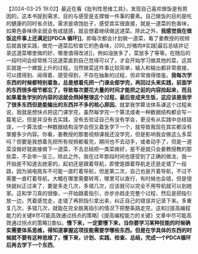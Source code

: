 
【2024-03-25 19:02】最近在看《批判性思维工具》，发现自己喜欢做饭是有原因的。这本书提到需求、目的与感受是支撑做一件事的要素。自己做饭的目的是吃的健康的同时省点钱，需求是填饱肚子，感受其实很直接，就是一道菜的色香味，如果色香味俱全就会有成就感，就会想着继续做这道菜。除此之外，**我感觉我在做饭这件事上还满足[[PDCA 循环]]**。即每次都会计划做一道菜，看了姜教授的视频后就直接实践，做完一道菜后检查它的色香味，[[00_炒猪肉#实践|最后总结并记录这道菜哪里做的好，哪里值得改进]]，例如油放多了，菜放多了等等。在随后的一段时间会经常练习这道菜直到自己觉得可以了，才会开始学习做其他的菜，这其实就是一个螺旋上升的过程。当然做菜这件事比较简单，输入和输出都非常直接，可以摸得到、闻得着、感受得到，不存在抽象的过程，但非常值得借鉴。**我每次学东西的时候都特别着急，总是想着先把一门课全部学完，再回过头来实践，前面学的东西很多细节都忘了，导致每次要花大量的时间才能把之前的内容捡起来，而且如果着急学别的内容的话就会鸽掉整理这个过程，最后变成夹生饭，这应该是我学了很多东西但是能输出的东西并不多的核心原因**。就拿我学算法体系课这个过程来说，我就是想快点把这门课学完，虽然每学完一个算法或者一种数据结构都会写一篇笔记，但是并没有去实践，没有去验证自己有没有学会，更没有从实践中总结错误，一个算法或一种数据结构没学会但又着急学下一个，就导致我现在其实都没有掌握多少内容。你看，姜教授的那套视频课我还没学完，但是影响我会做这么多菜吗？但要是我想着先把所有视频都看完，期间也不去动手，或者动手了，但是一道菜没做好就直接做下一道菜，不去总结把一类菜做好，是不是就只会姜教授教的那些菜，不会举一反三。除此之外，我在过年那段时间也感受到了正确的做法，我一开始是不知道去她家的，起初还是跟着导航，即使是跟着导航走还是走错了一段路，因为骑电瓶车不可能一直盯着导航，但是第二次，自己也是开着导航，不过不需要一直盯着导航，大概在哪里需要转弯，哪里可以直行，有时候也会错，但是很快就纠正过来了，要是多走几次，多错几次，应该就可以完全不用导航就可以到她家。这和学习真的很像，一开始跟着指引，亦步亦趋走完整个过程，然后是把指引放一边，凭着感觉走，走错了再把指引拿出来，纠正自己的错误并记录下来。多重复几次，多错几次，就能在完全脱离指引的情况下把整条路走完，这和[[提高编程能力的关键#尽可能高效通过拐点的策略|《提高编程能力的关键》文章中尽可能高效通过拐点的策略]]类似。**慢下来，一定要慢下来，当你要学习某种技能的时候确实需要体系思维，得知道掌握这项技能需要学哪些东西。但是在学具体的东西的时候就不要有这种思维了，慢下来，计划、实践、检查、总结，完成一个PDCA循环后再去学下一个东西**。